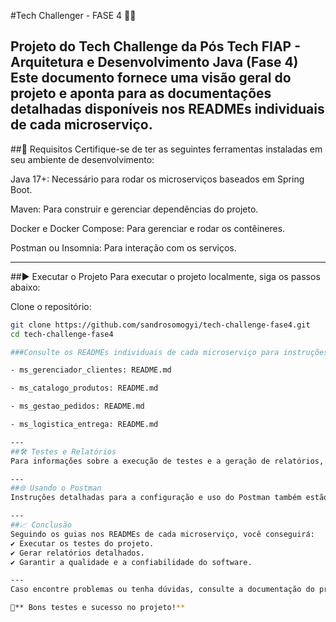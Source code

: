 #Tech Challenger - FASE 4 🚀🚀

Projeto do Tech Challenge da Pós Tech FIAP - Arquitetura e Desenvolvimento Java (Fase 4)
Este documento fornece uma visão geral do projeto e aponta para as documentações detalhadas disponíveis nos READMEs individuais de cada microserviço.
---
##📌 Requisitos
Certifique-se de ter as seguintes ferramentas instaladas em seu ambiente de desenvolvimento:

Java 17+: Necessário para rodar os microserviços baseados em Spring Boot.

Maven: Para construir e gerenciar dependências do projeto.

Docker e Docker Compose: Para gerenciar e rodar os contêineres.

Postman ou Insomnia: Para interação com os serviços.

---
##▶️ Executar o Projeto
Para executar o projeto localmente, siga os passos abaixo:

Clone o repositório:

```bash
git clone https://github.com/sandrosomogyi/tech-challenge-fase4.git
cd tech-challenge-fase4

###Consulte os READMEs individuais de cada microserviço para instruções detalhadas:

- ms_gerenciador_clientes: README.md

- ms_catalogo_produtos: README.md

- ms_gestao_pedidos: README.md

- ms_logistica_entrega: README.md

---
##🛠️ Testes e Relatórios
Para informações sobre a execução de testes e a geração de relatórios, consulte os READMEs dos microserviços relevantes.

---
##🌐 Usando o Postman
Instruções detalhadas para a configuração e uso do Postman também estão disponíveis na documentação do projeto na página da entrega do projeto no site da Fiap.

---
##📈 Conclusão
Seguindo os guias nos READMEs de cada microserviço, você conseguirá: 
✔️ Executar os testes do projeto. 
✔️ Gerar relatórios detalhados. 
✔️ Garantir a qualidade e a confiabilidade do software.

---
Caso encontre problemas ou tenha dúvidas, consulte a documentação do projeto ou entre em contato com a equipe.

🚀** Bons testes e sucesso no projeto!**
